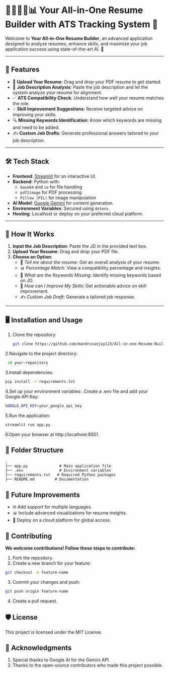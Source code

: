 # 👨🏻‍💻📝📊 **Your All-in-One Resume Builder with ATS Tracking System** 🚀  

Welcome to **Your All-in-One Resume Builder**, an advanced application designed to analyze resumes, enhance skills, and maximize your job application success using state-of-the-art AI. 🌟

---

## 🌟 **Features**
- 📄 **Upload Your Resume**: Drag and drop your PDF resume to get started.
- 🧠 **Job Description Analysis**: Paste the job description and let the system analyze your resume for alignment.
- ✅ **ATS Compatibility Check**: Understand how well your resume matches the role.
- 💡 **Skill Improvement Suggestions**: Receive targeted advice on improving your skills.
- 🔍 **Missing Keywords Identification**: Know which keywords are missing and need to be added.
- ✍️ **Custom Job Drafts**: Generate professional answers tailored to your job description.

---

## 🛠️ **Tech Stack**
- **Frontend**: [Streamlit](https://streamlit.io/) for an interactive UI.
- **Backend**: Python with:
  - `base64` and `io` for file handling
  - `pdf2image` for PDF processing
  - `Pillow (PIL)` for image manipulation
- **AI Model**: [Google Gemini](https://ai.google) for content generation.
- **Environment Variables**: Secured using `dotenv`.
- **Hosting**: Localhost or deploy on your preferred cloud platform.

---

## 🚀 **How It Works**
1. **Input the Job Description**: Paste the JD in the provided text box.
2. **Upload Your Resume**: Drag and drop your PDF file.
3. **Choose an Option**:
   - 📝 *Tell me about the resume*: Get an overall analysis of your resume.
   - 📊 *Percentage Match*: View a compatibility percentage and insights.
   - 🔑 *What are the Keywords Missing*: Identify missing keywords based on JD.
   - 🚀 *How can I Improve My Skills*: Get actionable advice on skill improvement.
   - ✍️ *Custom Job Draft*: Generate a tailored job response.

---

## 🖥️ **Installation and Usage**
1. Clone the repository:
   ```bash
   git clone https://github.com/mandrusanjay123/All-in-one-Resume-Builder-with-ATS-TRACKING-System.git
   ```
2.Navigate to the project directory:
  ```bash
   cd your-repository
```
3.Install dependencies:
   ```bash
  pip install -r requirements.txt
```
4.Set up your environment variables:
.Create a .env file and add your Google API Key:
   ```bash
  GOOGLE_API_KEY=your_google_api_key
```
5.Run the application:
   ```bash
  streamlit run app.py
```
6.Open your browser at http://localhost:8501.

## 📂 Folder Structure
```
.
├── app.py              # Main application file
├── .env                # Environment variables
├── requirements.txt   # Required Python packages
├── README.md         # Documentation
```

## 🎯 **Future Improvements**
   - 🌐 Add support for multiple languages.
   - 📊 Include advanced visualizations for resume insights.
   - 🚀 Deploy on a cloud platform for global access.
  
## 🤝 **Contributing**
**We welcome contributions! Follow these steps to contribute:**
1. Fork the repository.
2. Create a new branch for your feature:
```bash
git checkout -b feature-name
```
3. Commit your changes and push:
```bash
git push origin feature-name
```
4. Create a pull request.

## 🛡️ **License**
This project is licensed under the MIT License.

## 🙌 Acknowledgments
1. Special thanks to Google AI for the Gemini API.
2. Thanks to the open-source contributors who made this project possible.


